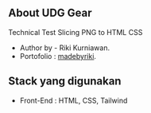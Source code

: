 ## About UDG Gear

Technical Test Slicing PNG to HTML CSS 
- Author by - Riki Kurniawan.
- Portofolio : [madebyriki](https://madebyriki.vercel.app).

## Stack yang digunakan
- Front-End : HTML, CSS, Tailwind
